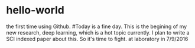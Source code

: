 # hello-world
the first time using Github.
#Today is a fine day. This is the begining of my new research, deep learning, which is a hot topic currently. I plan to write a SCI indexed paper about this. So it's time to fight.                                      at laboratory in 7/9/2016
